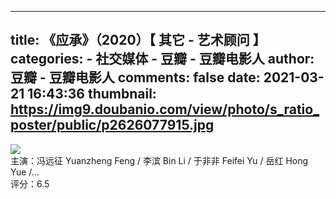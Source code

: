 
---
title: 《应承》（2020）【 其它 - 艺术顾问 】
categories: 
    - 社交媒体
    - 豆瓣 - 豆瓣电影人
author: 豆瓣 - 豆瓣电影人
comments: false
date: 2021-03-21 16:43:36
thumbnail: https://img9.doubanio.com/view/photo/s_ratio_poster/public/p2626077915.jpg
---

<div>   
<img src="https://img9.doubanio.com/view/photo/s_ratio_poster/public/p2626077915.jpg" referrerpolicy="no-referrer"><br>主演：冯远征 Yuanzheng Feng / 李滨 Bin Li / 于非非 Feifei Yu / 岳红 Hong Yue /...<br>评分：6.5  
</div>
            